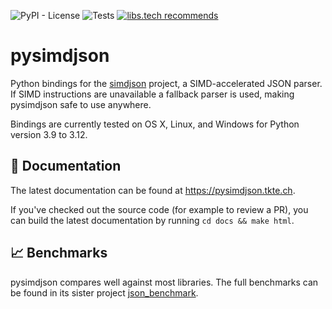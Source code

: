 ![PyPI - License](https://img.shields.io/pypi/l/pysimdjson.svg?style=flat-square)
![Tests](https://github.com/TkTech/pysimdjson/workflows/Run%20tests/badge.svg)
[![libs.tech recommends](https://libs.tech/project/171987885/badge.svg)](https://libs.tech/project/171987885/pysimdjson)

# pysimdjson

Python bindings for the [simdjson][] project, a SIMD-accelerated JSON parser.
If SIMD instructions are unavailable a fallback parser is used, making
pysimdjson safe to use anywhere.

Bindings are currently tested on OS X, Linux, and Windows for Python version
3.9 to 3.12.

## 📝 Documentation

The latest documentation can be found at https://pysimdjson.tkte.ch.

If you've checked out the source code (for example to review a PR), you can
build the latest documentation by running `cd docs && make html`.

## 📈 Benchmarks

pysimdjson compares well against most libraries. The full benchmarks can be
found in its sister project [json_benchmark][].

[simdjson]: https://github.com/lemire/simdjson
[json_benchmark]: https://github.com/tktech/json_benchmark
